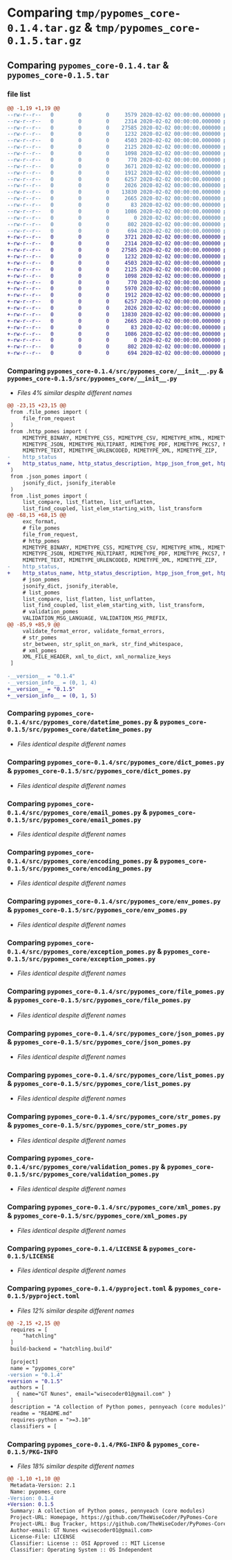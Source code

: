 # Comparing `tmp/pypomes_core-0.1.4.tar.gz` & `tmp/pypomes_core-0.1.5.tar.gz`

## Comparing `pypomes_core-0.1.4.tar` & `pypomes_core-0.1.5.tar`

### file list

```diff
@@ -1,19 +1,19 @@
--rw-r--r--   0        0        0     3579 2020-02-02 00:00:00.000000 pypomes_core-0.1.4/src/pypomes_core/__init__.py
--rw-r--r--   0        0        0     2314 2020-02-02 00:00:00.000000 pypomes_core-0.1.4/src/pypomes_core/datetime_pomes.py
--rw-r--r--   0        0        0    27585 2020-02-02 00:00:00.000000 pypomes_core-0.1.4/src/pypomes_core/dict_pomes.py
--rw-r--r--   0        0        0     1232 2020-02-02 00:00:00.000000 pypomes_core-0.1.4/src/pypomes_core/email_pomes.py
--rw-r--r--   0        0        0     4503 2020-02-02 00:00:00.000000 pypomes_core-0.1.4/src/pypomes_core/encoding_pomes.py
--rw-r--r--   0        0        0     2125 2020-02-02 00:00:00.000000 pypomes_core-0.1.4/src/pypomes_core/env_pomes.py
--rw-r--r--   0        0        0     1098 2020-02-02 00:00:00.000000 pypomes_core-0.1.4/src/pypomes_core/exception_pomes.py
--rw-r--r--   0        0        0      770 2020-02-02 00:00:00.000000 pypomes_core-0.1.4/src/pypomes_core/file_pomes.py
--rw-r--r--   0        0        0     3671 2020-02-02 00:00:00.000000 pypomes_core-0.1.4/src/pypomes_core/http_pomes.py
--rw-r--r--   0        0        0     1912 2020-02-02 00:00:00.000000 pypomes_core-0.1.4/src/pypomes_core/json_pomes.py
--rw-r--r--   0        0        0     6257 2020-02-02 00:00:00.000000 pypomes_core-0.1.4/src/pypomes_core/list_pomes.py
--rw-r--r--   0        0        0     2026 2020-02-02 00:00:00.000000 pypomes_core-0.1.4/src/pypomes_core/str_pomes.py
--rw-r--r--   0        0        0    13830 2020-02-02 00:00:00.000000 pypomes_core-0.1.4/src/pypomes_core/validation_pomes.py
--rw-r--r--   0        0        0     2665 2020-02-02 00:00:00.000000 pypomes_core-0.1.4/src/pypomes_core/xml_pomes.py
--rw-r--r--   0        0        0       83 2020-02-02 00:00:00.000000 pypomes_core-0.1.4/.gitignore
--rw-r--r--   0        0        0     1086 2020-02-02 00:00:00.000000 pypomes_core-0.1.4/LICENSE
--rw-r--r--   0        0        0        0 2020-02-02 00:00:00.000000 pypomes_core-0.1.4/README.md
--rw-r--r--   0        0        0      802 2020-02-02 00:00:00.000000 pypomes_core-0.1.4/pyproject.toml
--rw-r--r--   0        0        0      694 2020-02-02 00:00:00.000000 pypomes_core-0.1.4/PKG-INFO
+-rw-r--r--   0        0        0     3721 2020-02-02 00:00:00.000000 pypomes_core-0.1.5/src/pypomes_core/__init__.py
+-rw-r--r--   0        0        0     2314 2020-02-02 00:00:00.000000 pypomes_core-0.1.5/src/pypomes_core/datetime_pomes.py
+-rw-r--r--   0        0        0    27585 2020-02-02 00:00:00.000000 pypomes_core-0.1.5/src/pypomes_core/dict_pomes.py
+-rw-r--r--   0        0        0     1232 2020-02-02 00:00:00.000000 pypomes_core-0.1.5/src/pypomes_core/email_pomes.py
+-rw-r--r--   0        0        0     4503 2020-02-02 00:00:00.000000 pypomes_core-0.1.5/src/pypomes_core/encoding_pomes.py
+-rw-r--r--   0        0        0     2125 2020-02-02 00:00:00.000000 pypomes_core-0.1.5/src/pypomes_core/env_pomes.py
+-rw-r--r--   0        0        0     1098 2020-02-02 00:00:00.000000 pypomes_core-0.1.5/src/pypomes_core/exception_pomes.py
+-rw-r--r--   0        0        0      770 2020-02-02 00:00:00.000000 pypomes_core-0.1.5/src/pypomes_core/file_pomes.py
+-rw-r--r--   0        0        0     5970 2020-02-02 00:00:00.000000 pypomes_core-0.1.5/src/pypomes_core/http_pomes.py
+-rw-r--r--   0        0        0     1912 2020-02-02 00:00:00.000000 pypomes_core-0.1.5/src/pypomes_core/json_pomes.py
+-rw-r--r--   0        0        0     6257 2020-02-02 00:00:00.000000 pypomes_core-0.1.5/src/pypomes_core/list_pomes.py
+-rw-r--r--   0        0        0     2026 2020-02-02 00:00:00.000000 pypomes_core-0.1.5/src/pypomes_core/str_pomes.py
+-rw-r--r--   0        0        0    13830 2020-02-02 00:00:00.000000 pypomes_core-0.1.5/src/pypomes_core/validation_pomes.py
+-rw-r--r--   0        0        0     2665 2020-02-02 00:00:00.000000 pypomes_core-0.1.5/src/pypomes_core/xml_pomes.py
+-rw-r--r--   0        0        0       83 2020-02-02 00:00:00.000000 pypomes_core-0.1.5/.gitignore
+-rw-r--r--   0        0        0     1086 2020-02-02 00:00:00.000000 pypomes_core-0.1.5/LICENSE
+-rw-r--r--   0        0        0        0 2020-02-02 00:00:00.000000 pypomes_core-0.1.5/README.md
+-rw-r--r--   0        0        0      802 2020-02-02 00:00:00.000000 pypomes_core-0.1.5/pyproject.toml
+-rw-r--r--   0        0        0      694 2020-02-02 00:00:00.000000 pypomes_core-0.1.5/PKG-INFO
```

### Comparing `pypomes_core-0.1.4/src/pypomes_core/__init__.py` & `pypomes_core-0.1.5/src/pypomes_core/__init__.py`

 * *Files 4% similar despite different names*

```diff
@@ -23,15 +23,15 @@
 from .file_pomes import (
     file_from_request
 )
 from .http_pomes import (
     MIMETYPE_BINARY, MIMETYPE_CSS, MIMETYPE_CSV, MIMETYPE_HTML, MIMETYPE_JAVASCRIPT,
     MIMETYPE_JSON, MIMETYPE_MULTIPART, MIMETYPE_PDF, MIMETYPE_PKCS7, MIMETYPE_SOAP,
     MIMETYPE_TEXT, MIMETYPE_URLENCODED, MIMETYPE_XML, MIMETYPE_ZIP,
-    http_status
+    http_status_name, http_status_description, htpp_json_from_get, htpp_json_from_post
 )
 from .json_pomes import (
     jsonify_dict, jsonify_iterable
 )
 from .list_pomes import (
     list_compare, list_flatten, list_unflatten,
     list_find_coupled, list_elem_starting_with, list_transform
@@ -68,15 +68,15 @@
     exc_format,
     # file_pomes
     file_from_request,
     # http_pomes
     MIMETYPE_BINARY, MIMETYPE_CSS, MIMETYPE_CSV, MIMETYPE_HTML, MIMETYPE_JAVASCRIPT,
     MIMETYPE_JSON, MIMETYPE_MULTIPART, MIMETYPE_PDF, MIMETYPE_PKCS7, MIMETYPE_SOAP,
     MIMETYPE_TEXT, MIMETYPE_URLENCODED, MIMETYPE_XML, MIMETYPE_ZIP,
-    http_status,
+    http_status_name, http_status_description, htpp_json_from_get, htpp_json_from_post,
     # json_pomes
     jsonify_dict, jsonify_iterable,
     # list_pomes
     list_compare, list_flatten, list_unflatten,
     list_find_coupled, list_elem_starting_with, list_transform,
     # validation_pomes
     VALIDATION_MSG_LANGUAGE, VALIDATION_MSG_PREFIX,
@@ -85,9 +85,9 @@
     validate_format_error, validate_format_errors,
     # str_pomes
     str_between, str_split_on_mark, str_find_whitespace,
     # xml_pomes
     XML_FILE_HEADER, xml_to_dict, xml_normalize_keys
 ]
 
-__version__ = "0.1.4"
-__version_info__ = (0, 1, 4)
+__version__ = "0.1.5"
+__version_info__ = (0, 1, 5)
```

### Comparing `pypomes_core-0.1.4/src/pypomes_core/datetime_pomes.py` & `pypomes_core-0.1.5/src/pypomes_core/datetime_pomes.py`

 * *Files identical despite different names*

### Comparing `pypomes_core-0.1.4/src/pypomes_core/dict_pomes.py` & `pypomes_core-0.1.5/src/pypomes_core/dict_pomes.py`

 * *Files identical despite different names*

### Comparing `pypomes_core-0.1.4/src/pypomes_core/email_pomes.py` & `pypomes_core-0.1.5/src/pypomes_core/email_pomes.py`

 * *Files identical despite different names*

### Comparing `pypomes_core-0.1.4/src/pypomes_core/encoding_pomes.py` & `pypomes_core-0.1.5/src/pypomes_core/encoding_pomes.py`

 * *Files identical despite different names*

### Comparing `pypomes_core-0.1.4/src/pypomes_core/env_pomes.py` & `pypomes_core-0.1.5/src/pypomes_core/env_pomes.py`

 * *Files identical despite different names*

### Comparing `pypomes_core-0.1.4/src/pypomes_core/exception_pomes.py` & `pypomes_core-0.1.5/src/pypomes_core/exception_pomes.py`

 * *Files identical despite different names*

### Comparing `pypomes_core-0.1.4/src/pypomes_core/file_pomes.py` & `pypomes_core-0.1.5/src/pypomes_core/file_pomes.py`

 * *Files identical despite different names*

### Comparing `pypomes_core-0.1.4/src/pypomes_core/json_pomes.py` & `pypomes_core-0.1.5/src/pypomes_core/json_pomes.py`

 * *Files identical despite different names*

### Comparing `pypomes_core-0.1.4/src/pypomes_core/list_pomes.py` & `pypomes_core-0.1.5/src/pypomes_core/list_pomes.py`

 * *Files identical despite different names*

### Comparing `pypomes_core-0.1.4/src/pypomes_core/str_pomes.py` & `pypomes_core-0.1.5/src/pypomes_core/str_pomes.py`

 * *Files identical despite different names*

### Comparing `pypomes_core-0.1.4/src/pypomes_core/validation_pomes.py` & `pypomes_core-0.1.5/src/pypomes_core/validation_pomes.py`

 * *Files identical despite different names*

### Comparing `pypomes_core-0.1.4/src/pypomes_core/xml_pomes.py` & `pypomes_core-0.1.5/src/pypomes_core/xml_pomes.py`

 * *Files identical despite different names*

### Comparing `pypomes_core-0.1.4/LICENSE` & `pypomes_core-0.1.5/LICENSE`

 * *Files identical despite different names*

### Comparing `pypomes_core-0.1.4/pyproject.toml` & `pypomes_core-0.1.5/pyproject.toml`

 * *Files 12% similar despite different names*

```diff
@@ -2,15 +2,15 @@
 requires = [
     "hatchling"
 ]
 build-backend = "hatchling.build"
 
 [project]
 name = "pypomes_core"
-version = "0.1.4"
+version = "0.1.5"
 authors = [
   { name="GT Nunes", email="wisecoder01@gmail.com" }
 ]
 description = "A collection of Python pomes, pennyeach (core modules)"
 readme = "README.md"
 requires-python = ">=3.10"
 classifiers = [
```

### Comparing `pypomes_core-0.1.4/PKG-INFO` & `pypomes_core-0.1.5/PKG-INFO`

 * *Files 18% similar despite different names*

```diff
@@ -1,10 +1,10 @@
 Metadata-Version: 2.1
 Name: pypomes_core
-Version: 0.1.4
+Version: 0.1.5
 Summary: A collection of Python pomes, pennyeach (core modules)
 Project-URL: Homepage, https://github.com/TheWiseCoder/PyPomes-Core
 Project-URL: Bug Tracker, https://github.com/TheWiseCoder/PyPomes-Core/issues
 Author-email: GT Nunes <wisecoder01@gmail.com>
 License-File: LICENSE
 Classifier: License :: OSI Approved :: MIT License
 Classifier: Operating System :: OS Independent
```

